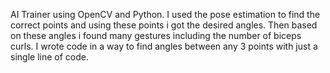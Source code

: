 AI Trainer using OpenCV and Python. I used the pose estimation to find the correct points and using these points i got the desired angles. 
Then based on these angles i found many gestures including the number of biceps curls. 
I wrote code in a way to find angles between any 3 points with just a single line of code.
